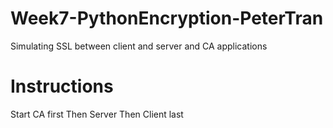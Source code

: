 # Week7-PythonEncryption-PeterTran
Simulating SSL between client and server and CA applications 

# Instructions
Start CA first
Then Server
Then Client last
